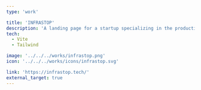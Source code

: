 ```yaml
---
type: 'work'

title: 'INFRASTOP'
description: 'A landing page for a startup specializing in the production of visual thermal camouflage for military applications.'
tech:
  - Vite
  - Tailwind

image: '../../../works/infrastop.png'
icon: '../../../works/icons/infrastop.svg'

link: 'https://infrastop.tech/'
external_target: true
---
```

